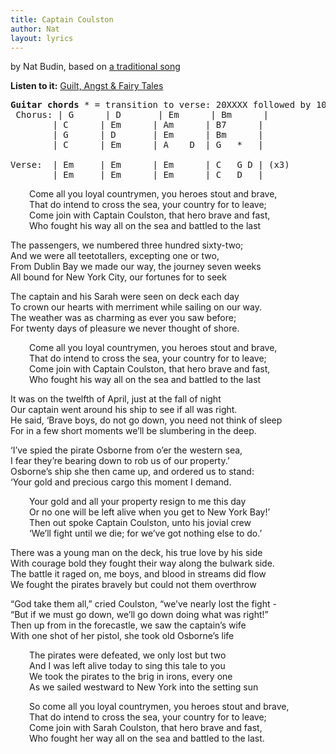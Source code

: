 ```yaml
---
title: Captain Coulston
author: Nat
layout: lyrics
---
```

by Nat Budin, based on <a href="http://www.traditionalmusic.co.uk/folk-song-lyrics/Captain_Coulston.htm" target="_blank">a traditional song</a>

**Listen to it:** <a href="http://strangerways.bandcamp.com/track/captain-coulston" target="_blank">Guilt, Angst & Fairy Tales</a>

<pre><strong>Guitar chords </strong>* = transition to verse: 20XXXX followed by 10XXXX
<strong> </strong>Chorus: | G      | D       | Em      | Bm      |
        | C      | Em      | Am      | B7      |
        | G      | D       | Em      | Bm      |
        | C      | Em      | A    D  | G   *   |

Verse:  | Em     | Em      | Em      | C   G D | (x3)
        | Em     | Em      | Em      | C   D   |</pre>

<p style="padding-left: 30px;">
  Come all you loyal countrymen, you heroes stout and brave,<br /> That do intend to cross the sea, your country for to leave;<br /> Come join with Captain Coulston, that hero brave and fast,<br /> Who fought his way all on the sea and battled to the last
</p>

The passengers, we numbered three hundred sixty-two;  
And we were all teetotallers, excepting one or two,  
From Dublin Bay we made our way, the journey seven weeks  
All bound for New York City, our fortunes for to seek

The captain and his Sarah were seen on deck each day  
To crown our hearts with merriment while sailing on our way.  
The weather was as charming as ever you saw before;  
For twenty days of pleasure we never thought of shore.

<p style="padding-left: 30px;">
  Come all you loyal countrymen, you heroes stout and brave,<br /> That do intend to cross the sea, your country for to leave;<br /> Come join with Captain Coulston, that hero brave and fast,<br /> Who fought his way all on the sea and battled to the last
</p>

It was on the twelfth of April, just at the fall of night  
Our captain went around his ship to see if all was right.  
He said, ‘Brave boys, do not go down, you need not think of sleep  
For in a few short moments we’ll be slumbering in the deep.

‘I’ve spied the pirate Osborne from o’er the western sea,  
I fear they’re bearing down to rob us of our property.’  
Osborne’s ship she then came up, and ordered us to stand:  
‘Your gold and precious cargo this moment I demand.

<p style="padding-left: 30px;">
  Your gold and all your property resign to me this day<br /> Or no one will be left alive when you get to New York Bay!’<br /> Then out spoke Captain Coulston, unto his jovial crew<br /> ‘We’ll fight until we die; for we’ve got nothing else to do.’
</p>

There was a young man on the deck, his true love by his side  
With courage bold they fought their way along the bulwark side.  
The battle it raged on, me boys, and blood in streams did flow  
We fought the pirates bravely but could not them overthrow

“God take them all,” cried Coulston, “we’ve nearly lost the fight -  
“But if we must go down, we’ll go down doing what was right!”  
Then up from in the forecastle, we saw the captain’s wife  
With one shot of her pistol, she took old Osborne’s life

<p style="padding-left: 30px;">
  The pirates were defeated, we only lost but two<br /> And I was left alive today to sing this tale to you<br /> We took the pirates to the brig in irons, every one<br /> As we sailed westward to New York into the setting sun
</p>

<p style="padding-left: 30px;">
  So come all you loyal countrymen, you heroes stout and brave,<br /> That do intend to cross the sea, your country for to leave;<br /> Come join with Sarah Coulston, that hero brave and fast,<br /> Who fought her way all on the sea and battled to the last.
</p>